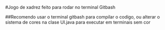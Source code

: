 #Jogo de xadrez feito para rodar no terminal Gitbash

##Recomendo usar o terminal gitbash para compilar o codigo, ou alterar o sistema de cores na clase UI.java para executar em terminais sem cor